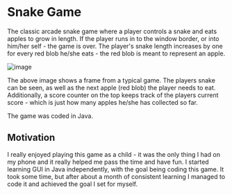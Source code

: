 # Snake Game

The classic arcade snake game where a player controls a snake and eats apples to grow in length. If the player runs in to the window border, or into him/her self - the game is over. The player's snake length increases by one for every red blob he/she eats - the red blob is meant to represent an apple. 

![image](https://user-images.githubusercontent.com/74903538/111043988-1df36680-8446-11eb-96d2-c911999faaf5.png)

The above image shows a frame from a typical game. The players snake can be seen, as well as the next apple (red blob) the player needs to eat. Additionally, a score counter on the top keeps track of the players current score - which is just how many apples he/she has collected so far. 

The game was coded in Java. 

## Motivation 

I really enjoyed playing this game as a child - it was the only thing I had on my phone and it really helped me pass the time and have fun. I started learning GUI in Java independently, with the goal being coding this game. It took some time, but after about a month of consistent learning I managed to code it and achieved the goal I set for myself. 
